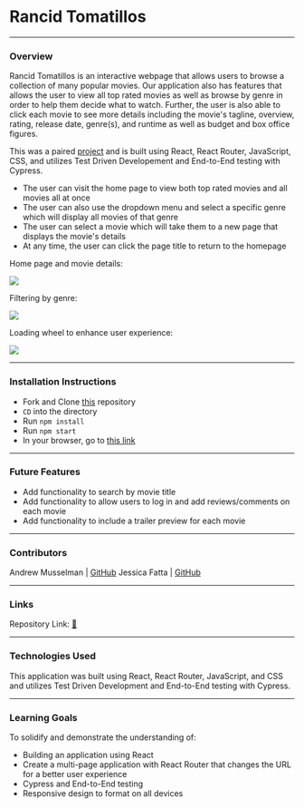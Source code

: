 # Rancid Tomatillos
-------
### Overview

Rancid Tomatillos is an interactive webpage that allows users to browse a collection of many popular movies. Our application also has features that allows the user to view all top rated movies as well as browse by genre in order to help them decide what to watch. Further, the user is also able to click each movie to see more details including the movie's tagline, overview, rating, release date, genre(s), and runtime as well as budget and box office figures.

This was a paired [project](https://frontend.turing.edu/projects/module-3/rancid-tomatillos-v3.html) and is built using React, React Router, JavaScript, CSS, and utilizes Test Driven Developement and End-to-End testing with Cypress.

- The user can visit the home page to view both top rated movies and all movies all at once
- The user can also use the dropdown menu and select a specific genre which will display all movies of that genre
- The user can select a movie which will take them to a new page that displays the movie's details
- At any time, the user can click the page title to return to the homepage

Home page and movie details:

![](https://media.giphy.com/media/eEwyL1q6EWafm5i3iK/giphy-downsized-large.gif)


Filtering by genre:

![](https://media.giphy.com/media/areseVhsZoh4pLjgJU/giphy-downsized-large.gif)


Loading wheel to enhance user experience:

![](https://media.giphy.com/media/JSOQgpVxofFxv911FE/giphy.gif)


---------
### Installation Instructions
 - Fork and Clone [this](https://github.com/Andrew-Musselman/rancid-tomatillos) repository
 - `CD` into the directory
 - Run `npm install` 
 - Run `npm start`
 - In your browser, go to [this link](http://localhost:3000/)

-----------

### Future Features

 - Add functionality to search by movie title
 - Add functionality to allow users to log in and add reviews/comments on each movie
 - Add functionality to include a trailer preview for each movie

---------

### Contributors

Andrew Musselman | [GitHub](https://github.com/Andrew-Musselman)
Jessica Fatta | [GitHub](https://github.com/JessFatta)

--------
### Links

Repository Link: [🍅 ](https://github.com/Andrew-Musselman/rancid-tomatillos)

------------
### Technologies Used
 This application was built using React, React Router, JavaScript, and CSS and utilizes Test Driven Development and End-to-End testing with Cypress.

------------
### Learning Goals
To solidify and demonstrate the understanding of:
- Building an application using React
- Create a multi-page application with React Router that changes the URL for a better user experience
- Cypress and End-to-End testing
- Responsive design to format on all devices
